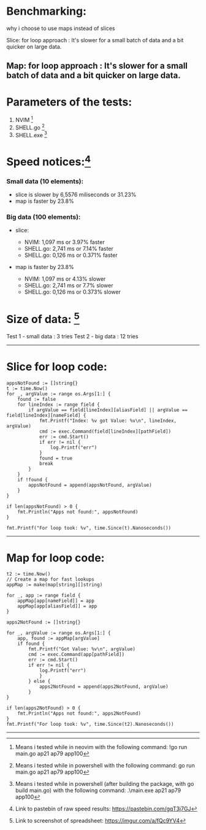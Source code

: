 # Benchmarking: 
why i choose to use maps instead of slices

Slice: for loop approach
: It's slower for a small batch of data and a bit quicker on large data.
&emsp;

Map: for loop approach
: It's slower for a small batch of data and a bit quicker on large data.
---

# Parameters of the tests:
1. NVIM [^1]
2. SHELL.go [^2]
3. SHELL.exe [^3]

# Speed notices:[^5]
### Small data (10 elements): 
* slice is slower by 6,5576 miliseconds or 31.23%
* map is faster by 23.8%

### Big data (100 elements):
* slice:
  * NVIM: 1,097 ms or 3.97% faster
  * SHELL.go: 2,741 ms or 7.14% faster
  * SHELL.go: 0,126 ms or 0.371% faster


* map is faster by 23.8%
  * NVIM: 1,097 ms or 4.13% slower
  * SHELL.go: 2,741 ms or 7.7% slower
  * SHELL.go: 0,126 ms or 0.373% slower


[^1]: Means i tested while in neovim with the following command: !go run main.go ap21 ap79 app100
[^2]: Means i tested while in powershell with the following command: go run main.go ap21 ap79 app100
[^3]: Means i tested while in powershell (after building the package, with go build main.go) with the following command: .\main.exe ap21 ap79 app100

# Size of data: [^4]
Test 1 - small data : 3 tries
Test 2 - big data : 12 tries
[^4]: Link to screenshot of spreadsheet: https://imgur.com/a/fQc9YV4
[^5]: Link to pastebin of raw speed results: https://pastebin.com/gqT3j7GJ
---
# Slice for loop code:
```
appsNotFound := []string{}
t := time.Now()
for _, argValue := range os.Args[1:] {
    found := false
    for lineIndex := range field {
        if argValue == field[lineIndex][aliasField] || argValue == field[lineIndex][nameField] {
            fmt.Printf("Index: %v got Value: %v\n", lineIndex, argValue)
            cmd := exec.Command(field[lineIndex][pathField])
            err := cmd.Start()
            if err != nil {
                log.Printf("err")
            }
            found = true
            break
        }
    }
    if !found {
        appsNotFound = append(appsNotFound, argValue)
    }
}

if len(appsNotFound) > 0 {
    fmt.Println("Apps not found:", appsNotFound)
}

fmt.Printf("For loop took: %v", time.Since(t).Nanoseconds())
```
---
# Map for loop code:
```
t2 := time.Now()
// Create a map for fast lookups
appMap := make(map[string][]string)

for _, app := range field {
	appMap[app[nameField]] = app
	appMap[app[aliasField]] = app
}

apps2NotFound := []string{}

for _, argValue := range os.Args[1:] {
    app, found := appMap[argValue]
    if found {
		fmt.Printf("Got Value: %v\n", argValue)
		cmd := exec.Command(app[pathField])
		err := cmd.Start()
		if err != nil {
			log.Printf("err")
			}
		} else {
			apps2NotFound = append(apps2NotFound, argValue)
		}
}

if len(apps2NotFound) > 0 {
	fmt.Println("Apps not found:", apps2NotFound)
}
fmt.Printf("For loop took: %v", time.Since(t2).Nanoseconds())
```
---
